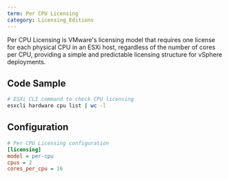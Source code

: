```yaml
---
term: Per CPU Licensing
category: Licensing_Editions
---
```


Per CPU Licensing is VMware's licensing model that requires one license for each physical CPU in an ESXi host, regardless of the number of cores per CPU, providing a simple and predictable licensing structure for vSphere deployments.

## Code Sample

```bash
# ESXi CLI command to check CPU licensing
esxcli hardware cpu list | wc -l
```

## Configuration

```ini
# Per CPU Licensing configuration
[licensing]
model = per-cpu
cpus = 2
cores_per_cpu = 16
```